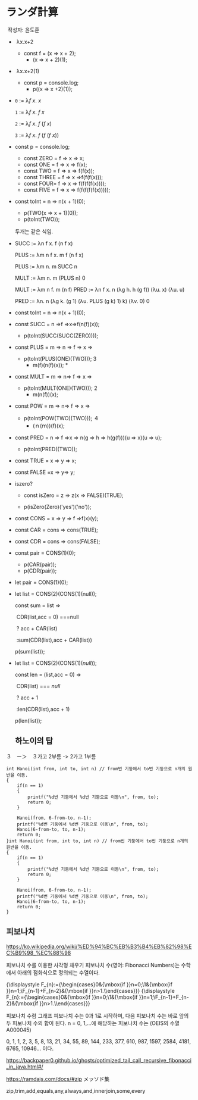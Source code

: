# ランダ計算

​						작성자: 윤도훈

*  λx.x+2
  * const f = (x => x + 2);
    * (x => x + 2)(1);





*  λx.x+2(1)
  * const p = console.log;
    * p((x => x +2)(1));



* `0` := λ*f* *x*. *x*

  `1` := λ*f* *x*. *f* *x*

  `2` := λ*f* *x*. *f* (*f* *x*)

  `3` := λ*f* *x*. *f* (*f* (*f* *x*))



* const p = console.log;
  * const ZERO = f => x => x;
  * const ONE = f => x => f(x);
  * const TWO = f => x => f(f(x));
  * const THREE = f => x =>f(f(f(x)));
  * const FOUR= f => x => f(f(f(f(x))));
  * const FIVE = f => x => f(f(f(f(f(x)))));



* const toInt = n => n(x + 1)(0);

  * p(TWO(x => x + 1)(0));
  * p(toInt(TWO)); 

  두개는 같은 식임.

  

* SUCC := λn f x. f (n f x)

  PLUS := λm n f x. m f (n f x)

  PLUS := λm n. m SUCC n

  MULT := λm n. m (PLUS n) 0

  MULT := λm n f. m (n f)
  PRED := λn f x. n (λg h. h (g f)) (λu. x) (λu. u)

  PRED := λn. n (λg k. (g 1) (λu. PLUS (g k) 1) k) (λv. 0) 0

* const toInt = n => n(x + 1)(0);
* const SUCC = n =>f =>x=>f(n(f)(x));
  * p(toInt(SUCC(SUCC(ZERO))));                        



* const PLUS = m => n => f => x =>
  * p(toInt(PLUS(ONE)(TWO)));		3
    * m(f)(n(f)(x));
      * 

* const MULT = m => n=>  f => x =>
  * p(toInt(MULT(ONE)(TWO)));	2
    * m(n(f))(x);
* const POW = m => n=>  f => x =>
  * p(toInt(POW(TWO)(TWO)));		４
    * (ｎ(ｍ))(f)(x);



* const PRED = n => f  =>x => n(g => h => h(g(f)))(u => x)(u => u);
  * p(toInt(PRED((TWO));	
* const TRUE = x => y => x;
* const FALSE =x => y=> y;





* iszero?

  * const isZero = z => z(x => FALSE)(TRUE);

  * p(isZero(Zero)('yes')('no'));

    

* const CONS = x => y => f =>f(x)(y);

* const CAR = cons => cons(TRUE);

*  const CDR = cons => cons(FALSE);

* const pair = CONS(1)(0);

  * p(CAR(pair));
  * p(CDR(pair));

* let pair = CONS(1)(0);



* let list = CONS(2)(CONS(1)(null));

  const sum = list =>

  ​	CDR(list,acc = 0) ===null

  ​	? acc + CAR(list)

  ​	:sum(CDR(list),acc + CAR(list))

  p(sum(list));



- let list = CONS(2)(CONS(1)(*null*));

  const len = (list,acc = 0) =>

  ​	CDR(list) === *null*

  ​	? acc + 1

  ​	:len(CDR(list),acc + 1)

  p(len(list));

  ##	하노이의 탑

３　ー＞　３가고 2부름 -> 2가고 1부름 

```
int Hanoi(int from, int to, int n) // from번 기둥에서 to번 기둥으로 n개의 원반을 이동.
{
    if(n == 1)
    {
        printf("%d번 기둥에서 %d번 기둥으로 이동\n", from, to);
        return 0;
    }

    Hanoi(from, 6-from-to, n-1);
    printf("%d번 기둥에서 %d번 기둥으로 이동\n", from, to);
    Hanoi(6-from-to, to, n-1);
    return 0;
}int Hanoi(int from, int to, int n) // from번 기둥에서 to번 기둥으로 n개의 원반을 이동.
{
    if(n == 1)
    {
        printf("%d번 기둥에서 %d번 기둥으로 이동\n", from, to);
        return 0;
    }

    Hanoi(from, 6-from-to, n-1);
    printf("%d번 기둥에서 %d번 기둥으로 이동\n", from, to);
    Hanoi(6-from-to, to, n-1);
    return 0;
}
```





##	피보나치

https://ko.wikipedia.org/wiki/%ED%94%BC%EB%B3%B4%EB%82%98%EC%B9%98_%EC%88%98

피보나치 수를 이용한 사각형 채우기
피보나치 수(영어: Fibonacci Numbers)는 수학에서 아래의 점화식으로 정의되는 수열이다.

{\displaystyle F_{n}:={\begin{cases}0&{\mbox{if }}n=0;\\1&{\mbox{if }}n=1;\\F_{n-1}+F_{n-2}&{\mbox{if }}n>1.\\\end{cases}}} {\displaystyle F_{n}:={\begin{cases}0&{\mbox{if }}n=0;\\1&{\mbox{if }}n=1;\\F_{n-1}+F_{n-2}&{\mbox{if }}n>1.\\\end{cases}}}

피보나치 수렴 그래프
피보나치 수는 0과 1로 시작하며, 다음 피보나치 수는 바로 앞의 두 피보나치 수의 합이 된다. n = 0, 1,...에 해당하는 피보나치 수는 (OEIS의 수열 A000045)

0, 1, 1, 2, 3, 5, 8, 13, 21, 34, 55, 89, 144, 233, 377, 610, 987, 1597, 2584, 4181, 6765, 10946...
이다.



https://backpaper0.github.io/ghosts/optimized_tail_call_recursive_fibonacci_in_java.html#/







https://ramdajs.com/docs/#zip メッソド集

zip,trim,add,equals,any,always,and,innerjoin,some,every